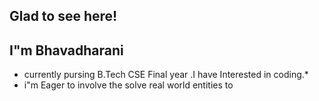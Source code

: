 ## Glad to see here!
## I"m Bhavadharani 
* currently pursing B.Tech CSE Final year .I have Interested in coding.*
* i"m Eager to involve the solve real world entities to  
